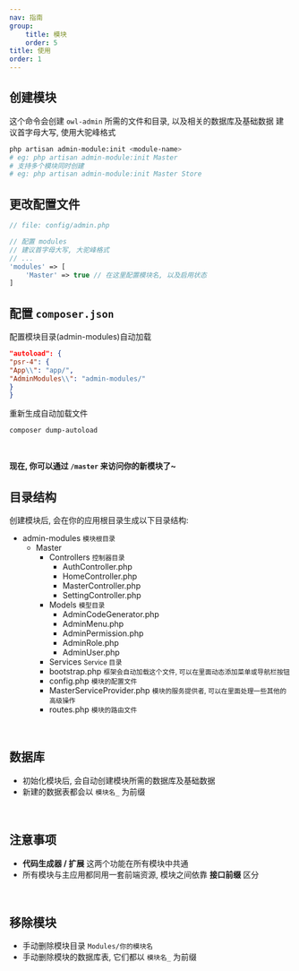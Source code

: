 ```yaml
---
nav: 指南
group:
    title: 模块
    order: 5
title: 使用
order: 1
---
```


## 创建模块

这个命令会创建 `owl-admin` 所需的文件和目录, 以及相关的数据库及基础数据
建议首字母大写, 使用大驼峰格式

```bash
php artisan admin-module:init <module-name>
# eg: php artisan admin-module:init Master
# 支持多个模块同时创建
# eg: php artisan admin-module:init Master Store
```

## 更改配置文件

```php
// file: config/admin.php

// 配置 modules
// 建议首字母大写, 大驼峰格式
// ...
'modules' => [
    'Master' => true // 在这里配置模块名, 以及启用状态
]
```

## 配置 `composer.json`

配置模块目录(admin-modules)自动加载

```json
"autoload": {
"psr-4": {
"App\\": "app/",
"AdminModules\\": "admin-modules/"
}
}
```

重新生成自动加载文件

```bash
composer dump-autoload
```

<br>

__现在, 你可以通过 `/master` 来访问你的新模块了~__

## 目录结构

创建模块后, 会在你的应用根目录生成以下目录结构:

<Tree>
    <ul>
        <li>
            admin-modules
            <small>模块根目录</small>
            <ul>
                <li>
                    Master
                    <ul>
                        <li>
                            Controllers
                            <small>控制器目录</small>
                            <ul>
                                <li>AuthController.php</li>
                                <li>HomeController.php</li>
                                <li>MasterController.php</li>
                                <li>SettingController.php</li>
                            </ul>
                        </li>
                        <li>
                            Models
                            <small>模型目录</small>
                            <ul>
                                <li>AdminCodeGenerator.php</li>
                                <li>AdminMenu.php</li>
                                <li>AdminPermission.php</li>
                                <li>AdminRole.php</li>
                                <li>AdminUser.php</li>
                            </ul>
                        </li>
                        <li>
                            Services
                            <small>Service 目录</small>
                            <ul></ul>
                        </li>
                        <li>
                            bootstrap.php
                            <small>框架会自动加载这个文件, 可以在里面动态添加菜单或导航栏按钮</small>
                        </li>
                        <li>
                            config.php
                            <small>模块的配置文件</small>
                        </li>
                        <li>
                            MasterServiceProvider.php
                            <small>模块的服务提供者, 可以在里面处理一些其他的高级操作</small>
                        </li>
                        <li>
                            routes.php
                            <small>模块的路由文件</small>
                        </li>
                    </ul>
                </li>
            </ul>
        </li>
    </ul>
</Tree>

<br>

## 数据库

- 初始化模块后, 会自动创建模块所需的数据库及基础数据
- 新建的数据表都会以 `模块名_` 为前缀

<br>

## 注意事项

- __代码生成器 / 扩展__ 这两个功能在所有模块中共通
- 所有模块与主应用都同用一套前端资源, 模块之间依靠 __接口前缀__ 区分

<br>

## 移除模块

- 手动删除模块目录  `Modules/你的模块名`
- 手动删除模块的数据库表, 它们都以 `模块名_` 为前缀
